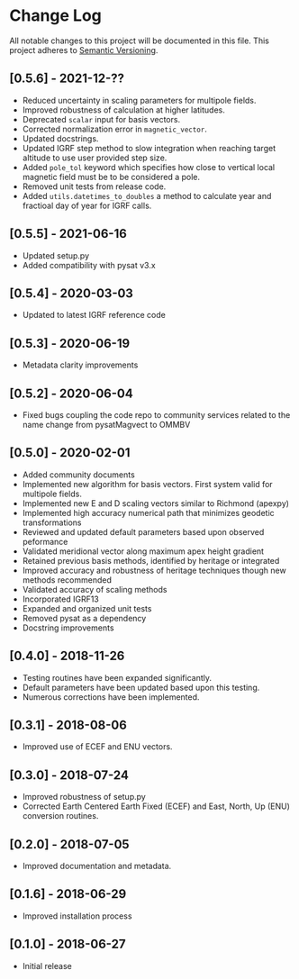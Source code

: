 # Change Log
All notable changes to this project will be documented in this file.
This project adheres to [Semantic Versioning](http://semver.org/).

## [0.5.6] - 2021-12-??
- Reduced uncertainty in scaling parameters for multipole fields.
- Improved robustness of calculation at higher latitudes.
- Deprecated `scalar` input for basis vectors.
- Corrected normalization error in `magnetic_vector`.
- Updated docstrings.
- Updated IGRF step method to slow integration when reaching target altitude
  to use user provided step size.
- Added `pole_tol` keyword which specifies how close to vertical local
  magnetic field must be to be considered a pole.
- Removed unit tests from release code.
- Added `utils.datetimes_to_doubles` a method to calculate year and 
  fractioal day of year for IGRF calls.

## [0.5.5] - 2021-06-16
- Updated setup.py
- Added compatibility with pysat v3.x

## [0.5.4] - 2020-03-03
- Updated to latest IGRF reference code

## [0.5.3] - 2020-06-19
- Metadata clarity improvements

## [0.5.2] - 2020-06-04
- Fixed bugs coupling the code repo to community services related to the name 
  change from pysatMagvect to OMMBV

## [0.5.0] - 2020-02-01
- Added community documents
- Implemented new algorithm for basis vectors. First system valid for multipole fields.
- Implemented new E and D scaling vectors similar to Richmond (apexpy)
- Implemented high accuracy numerical path that minimizes geodetic transformations
- Reviewed and updated default parameters based upon observed peformance
- Validated meridional vector along maximum apex height gradient
- Retained previous basis methods, identified by heritage or integrated
- Improved accuracy and robustness of heritage techniques though new methods recommended
- Validated accuracy of scaling methods
- Incorporated IGRF13
- Expanded and organized unit tests
- Removed pysat as a dependency
- Docstring improvements

## [0.4.0] - 2018-11-26
- Testing routines have been expanded significantly.
- Default parameters have been updated based upon this testing.
- Numerous corrections have been implemented.

## [0.3.1] - 2018-08-06
- Improved use of ECEF and ENU vectors.

## [0.3.0] - 2018-07-24
- Improved robustness of setup.py
- Corrected Earth Centered Earth Fixed (ECEF) and East, North, Up (ENU) conversion routines.

## [0.2.0] - 2018-07-05
- Improved documentation and metadata.

## [0.1.6] - 2018-06-29
- Improved installation process

## [0.1.0] - 2018-06-27
- Initial release
